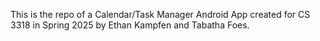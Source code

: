 This is the repo of a Calendar/Task Manager Android App created for CS 3318 in Spring 2025 by Ethan Kampfen and Tabatha Foes.
